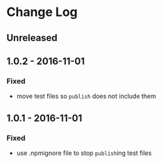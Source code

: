 # Change Log


## Unreleased


## 1.0.2 - 2016-11-01


### Fixed

-   move test files so `publish` does not include them


## 1.0.1 - 2016-11-01


### Fixed

-   use .npmignore file to stop `publish`ing test files
